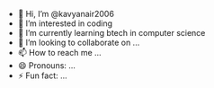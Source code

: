 - 👋 Hi, I’m @kavyanair2006
- 👀 I’m interested in coding
- 🌱 I’m currently learning  btech in computer science 
- 💞️ I’m looking to collaborate on ...
- 📫 How to reach me ...
- 😄 Pronouns: ...
- ⚡ Fun fact: ...

<!---
kavyanair2006/kavyanair2006 is a ✨ special ✨ repository because its `README.md` (this file) appears on your GitHub profile.
You can click the Preview link to take a look at your changes.
--->
